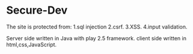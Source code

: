 # Secure-Dev

The site is protected from: 
1.sql injection
2.csrf.
3.XSS.
4.input validation.

Server side written in Java with play 2.5 framework. client side written in html,css,JavaScript.
